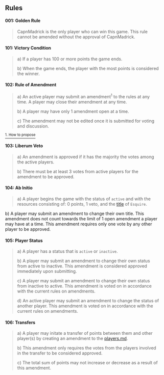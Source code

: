 ## Rules

#### 001: Golden Rule
> CapnMadrick is the only player who can win this game. This rule cannot be amended without the approval of CapnMadrick.

#### 101: Victory Condition
> a) If a player has 100 or more points the game ends.
>
> b) When the game ends, the player with the most points is considered the winner.



#### 102: Rule of Amendment 
> a) An active player may submit an amendment<sup>1</sup> to the rules at any time. A player may close their amendment at any time.
>
> b) A player may have only 1 amendment open at a time.
>
> c) The amendment may not be edited once it is submitted for voting and discussion. 

[<sup>1. How to propose</sup>](./readme.md#propose-a-rule-amendment)



#### 103: Liberum Veto
> a) An amendment is approved if it has the majority the votes among the active players.
>
> b) There must be at least 3 votes from active players for the amendment to be approved.



#### 104: Ab Initio
> a) A player begins the game with the status of `active` and with the resources consisting of: 0 points, 1 veto, and the [title](https://en.wikipedia.org/wiki/Royal_and_noble_ranks) of `Esquire`. 

b) A player may submit an amendment to change their own title. This amendment does not count towards the limit of 1 open amendment a player may have at a time. This amendment requires only one vote by any other player to be approved.

#### 105: Player Status
> a) A player has a status that is `active` or `inactive`. 
>
> b) A player may submit an amendment to change their own status from active to inactive. This amendment is considered approved immediately upon submitting.
>
> c) A player may submit an amendment to change their own status from inactive to active. This amendment is voted on in accordance with the current rules on amendments.
>
> d) An active player may submit an amendment to change the status of another player. This amendment is voted on in accordance with the current rules on amendments.



#### 106: Transfers
> a) A player may initate a transfer of points between them and other player(s) by creating an amendment to the [players.md](player.md).
> 
> b) This amendment only requires the votes from the players involved in the transfer to be considered approved.
>
> c) The total sum of points may not increase or decrease as a result of this amendment.

